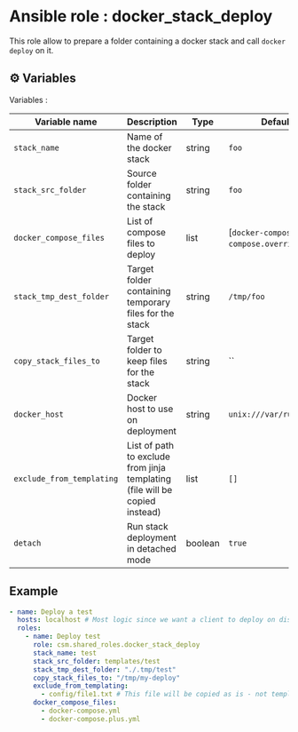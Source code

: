 # Ansible role : docker_stack_deploy

This role allow to prepare a folder containing a docker stack and call `docker deploy` on it.

## ⚙️ Variables

Variables :

| Variable name             | Description                                                                 | Type    | Default value                                         |
| ------------------------- | --------------------------------------------------------------------------- | ------- | ----------------------------------------------------- |
| `stack_name`              | Name of the docker stack                                                    | string  | `foo`                                                 |
| `stack_src_folder`        | Source folder containing the stack                                          | string  | `foo`                                                 |
| `docker_compose_files`    | List of compose files to deploy                                             | list    | [`docker-compose.yml`, `docker-compose.override.yml`] |
| `stack_tmp_dest_folder`   | Target folder containing temporary files for the stack                      | string  | `/tmp/foo`                                            |
| `copy_stack_files_to`     | Target folder to keep files for the stack                                   | string  | ``                                                    |
| `docker_host`             | Docker host to use on deployment                                            | string  | `unix:///var/run/docker.sock`                         |
| `exclude_from_templating` | List of path to exclude from jinja templating (file will be copied instead) | list    | `[]`                                                  |
| `detach`                  | Run stack deployment in detached mode                                       | boolean | `true`                                                |

## Example

```yaml
- name: Deploy a test
  hosts: localhost # Most logic since we want a client to deploy on distant docker swarm
  roles:
    - name: Deploy test
      role: csm.shared_roles.docker_stack_deploy
      stack_name: test
      stack_src_folder: templates/test
      stack_tmp_dest_folder: "./.tmp/test"
      copy_stack_files_to: "/tmp/my-deploy"
      exclude_from_templating:
        - config/file1.txt # This file will be copied as is - not templatized
      docker_compose_files:
        - docker-compose.yml
        - docker-compose.plus.yml
```
